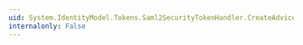 ```yaml
---
uid: System.IdentityModel.Tokens.Saml2SecurityTokenHandler.CreateAdvice(System.IdentityModel.Tokens.SecurityTokenDescriptor)
internalonly: False
---
```

